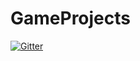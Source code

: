 # GameProjects

[![Gitter](https://badges.gitter.im/blindway/GameProjects.svg)](https://gitter.im/blindway/GameProjects?utm_source=badge&utm_medium=badge&utm_campaign=pr-badge&utm_content=badge)